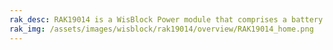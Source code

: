 ```yaml
---
rak_desc: RAK19014 is a WisBlock Power module that comprises a battery connector and a USB Type-C connector which can connect to the WisBlock Base board with Power Slot.
rak_img: /assets/images/wisblock/rak19014/overview/RAK19014_home.png
---
```


<rk-redirect to="/Product-Categories/WisBlock/RAK19014/Overview/" />